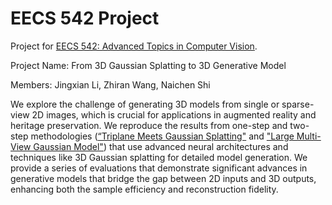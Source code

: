 # EECS 542 Project
Project for [EECS 542: Advanced Topics in Computer Vision](https://web.eecs.umich.edu/~ahowens/eecs542/w24/).

Project Name: From 3D Gaussian Splatting to 3D Generative Model

Members: Jingxian Li, Zhiran Wang, Naichen Shi

We explore the challenge of generating 3D models from single or sparse-view 2D images, which is crucial for applications in augmented reality and heritage preservation. We reproduce the results from one-step and two-step methodologies ([“Triplane Meets Gaussian Splatting"](https://arxiv.org/abs/2312.09147) and ["Large Multi-View Gaussian Model"](https://me.kiui.moe/lgm/)) that use advanced neural architectures and techniques like 3D Gaussian splatting for detailed model generation. We provide a series of evaluations that demonstrate significant advances in generative models that bridge the gap between 2D inputs and 3D outputs, enhancing both the sample efficiency and reconstruction fidelity.


